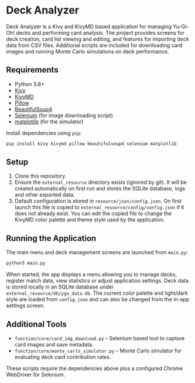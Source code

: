 # Deck Analyzer

Deck Analyzer is a Kivy and KivyMD based application for managing Yu-Gi-Oh! decks and performing card analysis.  The project provides screens for deck creation, card list viewing and editing, and features for importing deck data from CSV files.  Additional scripts are included for downloading card images and running Monte Carlo simulations on deck performance.

## Requirements

- Python 3.8+
- [Kivy](https://kivy.org/)
- [KivyMD](https://kivymd.readthedocs.io/)
- [Pillow](https://pillow.readthedocs.io/)
- [BeautifulSoup4](https://www.crummy.com/software/BeautifulSoup/)
- [Selenium](https://selenium.dev/) (for image downloading script)
- [matplotlib](https://matplotlib.org/) (for the simulator)

Install dependencies using `pip`:

```bash
pip install kivy kivymd pillow beautifulsoup4 selenium matplotlib
```

## Setup

1. Clone this repository.
2. Ensure the `external_resource` directory exists (ignored by git). It will be created automatically on first run and stores the SQLite database, logs and other exported data.
3. Default configuration is stored in `resource/json/config.json`. On first launch this file is copied to `external_resource/config/config.json` if it does not already exist. You can edit the copied file to change the KivyMD color palette and theme style used by the application.

## Running the Application

The main menu and deck management screens are launched from `main.py`:

```bash
python3 main.py
```

When started, the app displays a menu allowing you to manage decks, register match data, view statistics or adjust application settings. Deck data is stored locally in an SQLite database under `external_resource/db/ygo_data.db`.
The current color palette and light/dark style are loaded from `config.json` and can also be changed from the in-app settings screen.

## Additional Tools

  - `function/core/card_img_download.py` – Selenium based tool to capture card images and save metadata.
  - `function/core/monte_carlo_simulator.py` – Monte Carlo simulator for evaluating deck card contribution rates.

These scripts require the dependencies above plus a configured Chrome WebDriver for Selenium.
